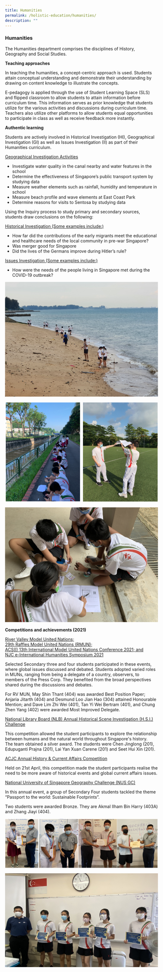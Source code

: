 ```yaml
---
title: Humanities
permalink: /holistic-education/humanities/
description: ""
---
```

### Humanities

The Humanities department comprises the disciplines of History, Geography and Social Studies.  
  
**Teaching approaches**  
  
In teaching the humanities, a concept-centric approach is used. Students attain conceptual understanding and demonstrate their understanding by drawing on content knowledge to illustrate the concepts.  
  
E-pedagogy is applied through the use of Student Learning Space (SLS) and flipped classroom to allow students to attain information before curriculum time. This information serves as prior knowledge that students utilize for the various activities and discussions during curriculum time. Teachers also utilize other platforms to allow students equal opportunities to participate in class as well as receive feedback more instantly.  
  
**Authentic learning** 

Students are actively involved in Historical Investigation (HI), Geographical Investigation (GI) as well as Issues Investigation (II) as part of their Humanities curriculum.  
  
<u>Geographical Investigation Activities</u>

*   Investigate water quality in the canal nearby and water features in the school
*   Determine the effectiveness of Singapore’s public transport system by studying data
*   Measure weather elements such as rainfall, humidity and temperature in school
*   Measure beach profile and wave elements at East Coast Park
*   Determine reasons for visits to Sentosa by studying data

  
Using the Inquiry process to study primary and secondary sources, students draw conclusions on the following:  
  
<u>Historical Investigation (Some examples include:)</u>

*   How far did the contributions of the early migrants meet the educational and healthcare needs of the local community in pre-war Singapore?
*   Was merger good for Singapore
*   Did the lives of the Germans improve during Hitler’s rule?

  

<u>Issues Investigation (Some examples include:)</u>

*   How were the needs of the people living in Singapore met during the COVID-19 outbreak?

![](/images/humanities%201.jpeg)

![](/images/humanities%203%20and%204.png)

![](/images/humanities%204.jpeg)


**Competitions and achievements (2021)**  
  
<u>River Valley Model United Nations;</u>
<br><u>29th Raffles Model United Nations (RMUN);</u>
<br><u>ACS(I) 13th International Model United Nations Conference 2021; and</u> 
<br><u>NJC e-International Humanities Symposium 2021</u>
  
Selected Secondary three and four students participated in these events, where global issues discussed and debated. Students adopted varied roles in MUNs, ranging from being a delegate of a country, observers, to members of the Press Corp. They benefited from the broad perspectives shared during the discussions and debates.  
  
For RV MUN, May Shin Thant (404) was awarded Best Position Paper; Anjaria Jitarth (404) and Desmund Loo Jian Hao (304) attained Honourable Mention; and Dave Lim Zhi Wei (401), Tan Yi Wei Bertram (401), and Chung Zhen Yang (402) were awarded Most Improved Delegate.  
  
<u>National Library Board (NLB) Annual Historical Scene Investigation (H.S.I.) Challenge</u>

This competition allowed the student participants to explore the relationship between humans and the natural world throughout Singapore's history.  
The team obtained a silver award. The students were Chen Jinglong (201), Edupuganti Prajna (201), Lai Yan Xuan Carene (201) and Seet Hui Xin (201).  
  
<u>ACJC Annual History & Current Affairs Competition</u>

Held on 21st April, this competition made the student participants realise the need to be more aware of historical events and global current affairs issues.  
  
<u>National University of Singapore Geography Challenge (NUS GC)</u>

In this annual event, a group of Secondary Four students tackled the theme “Passport to the world: Sustainable Footprints”.  
  
Two students were awarded Bronze. They are Akmal Ilham Bin Harry (403A) and Zhang Jiayi (404).

![](/images/humanities%205.png)

![](/images/humanities%206.jpeg)
